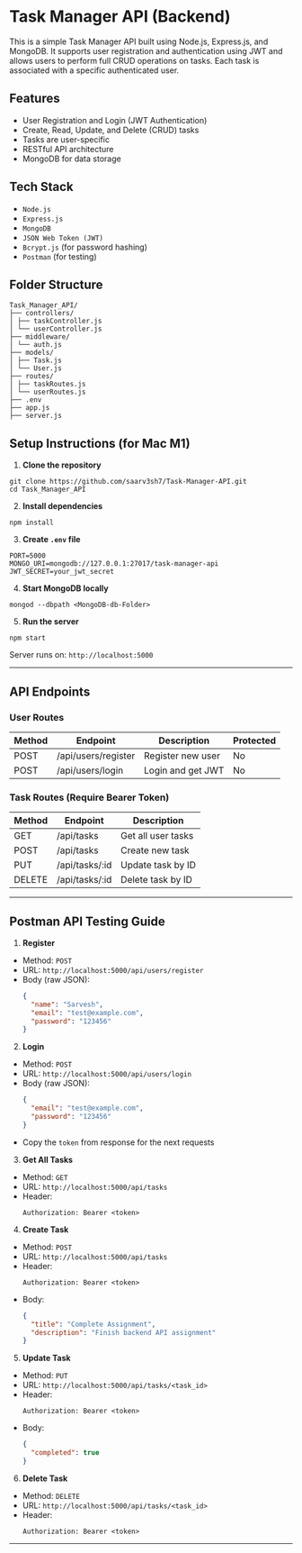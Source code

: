 # Task Manager API (Backend)

This is a simple Task Manager API built using Node.js, Express.js, and MongoDB. It supports user registration and authentication using JWT and allows users to perform full CRUD operations on tasks. Each task is associated with a specific authenticated user.

## Features

- User Registration and Login (JWT Authentication)
- Create, Read, Update, and Delete (CRUD) tasks
- Tasks are user-specific
- RESTful API architecture
- MongoDB for data storage

## Tech Stack

- `Node.js`
- `Express.js`
- `MongoDB`
- `JSON Web Token (JWT)`
- `Bcrypt.js` (for password hashing)
- `Postman` (for testing)

## Folder Structure

```
Task_Manager_API/
├── controllers/
│ ├── taskController.js
│ └── userController.js
├── middleware/
│ └── auth.js
├── models/
│ ├── Task.js
│ └── User.js
├── routes/
│ ├── taskRoutes.js
│ └── userRoutes.js
├── .env
├── app.js
├── server.js
```

## Setup Instructions (for Mac M1)

1. **Clone the repository**  

```
git clone https://github.com/saarv3sh7/Task-Manager-API.git
cd Task_Manager_API
```

2. **Install dependencies**  

```
npm install
```

3. **Create `.env` file**  

```
PORT=5000
MONGO_URI=mongodb://127.0.0.1:27017/task-manager-api
JWT_SECRET=your_jwt_secret
```

4. **Start MongoDB locally**  
```
mongod --dbpath <MongoDB-db-Folder>
```

5. **Run the server**  
```
npm start
```


Server runs on: `http://localhost:5000`

---

## API Endpoints

### User Routes

| Method | Endpoint             | Description            | Protected |
|--------|----------------------|------------------------|-----------|
| POST   | /api/users/register  | Register new user      | No        |
| POST   | /api/users/login     | Login and get JWT      | No        |

### Task Routes (Require Bearer Token)

| Method | Endpoint      | Description           |
|--------|---------------|-----------------------|
| GET    | /api/tasks    | Get all user tasks    |
| POST   | /api/tasks    | Create new task       |
| PUT    | /api/tasks/:id | Update task by ID     |
| DELETE | /api/tasks/:id | Delete task by ID     |

---

## Postman API Testing Guide

1. **Register**
- Method: `POST`
- URL: `http://localhost:5000/api/users/register`
- Body (raw JSON):
  ```json
  {
    "name": "Sarvesh",
    "email": "test@example.com",
    "password": "123456"
  }
  ```


2. **Login**
- Method: `POST`
- URL: `http://localhost:5000/api/users/login`
- Body (raw JSON):
  ```json
  {
    "email": "test@example.com",
    "password": "123456"
  }
  ```
- Copy the `token` from response for the next requests


3. **Get All Tasks**
- Method: `GET`
- URL: `http://localhost:5000/api/tasks`
- Header:
  ```
  Authorization: Bearer <token>
  ```


4. **Create Task**
- Method: `POST`
- URL: `http://localhost:5000/api/tasks`
- Header:
  ```
  Authorization: Bearer <token>
  ```
- Body:
  ```json
  {
    "title": "Complete Assignment",
    "description": "Finish backend API assignment"
  }
  ```


5. **Update Task**
- Method: `PUT`
- URL: `http://localhost:5000/api/tasks/<task_id>`
- Header:
  ```
  Authorization: Bearer <token>
  ```
- Body:
  ```json
  {
    "completed": true
  }
  ```


6. **Delete Task**
- Method: `DELETE`
- URL: `http://localhost:5000/api/tasks/<task_id>`
- Header:
  ```
  Authorization: Bearer <token>
  ```

---
